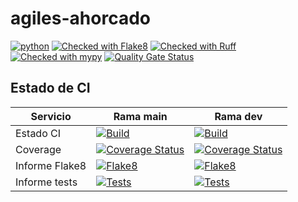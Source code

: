 # agiles-ahorcado


[![python](https://img.shields.io/badge/Python-3.11-3776AB.svg?style=flat&logo=python&logoColor=white)](https://www.python.org)
[![Checked with Flake8](https://img.shields.io/badge/flake8-checked-blueviolet)](https://flake8.pycqa.org
)
[![Checked with Ruff](https://img.shields.io/endpoint?url=https://raw.githubusercontent.com/astral-sh/ruff/main/assets/badge/v2.json)](https://github.com/astral-sh/ruff)
[![Checked with mypy](https://www.mypy-lang.org/static/mypy_badge.svg)](https://mypy-lang.org/)
[![Quality Gate Status](https://sonarcloud.io/api/project_badges/measure?project=marcegeek_agiles-ahorcado&metric=alert_status)](https://sonarcloud.io/summary/new_code?id=marcegeek_agiles-ahorcado)

## Estado de CI

Servicio | Rama main | Rama dev
--------|-------------|-----------
Estado CI | [![Build](https://github.com/marcegeek/agiles-ahorcado/actions/workflows/ci.yml/badge.svg?branch=main)](https://github.com/marcegeek/agiles-ahorcado/actions/workflows/ci.yml?query=branch%3Amain) | [![Build](https://github.com/marcegeek/agiles-ahorcado/actions/workflows/ci.yml/badge.svg?branch=dev)](https://github.com/marcegeek/agiles-ahorcado/actions/workflows/ci.yml?query=branch%3Adev)
Coverage | [![Coverage Status](https://img.shields.io/coverallsCoverage/github/marcegeek/agiles-ahorcado?branch=main&label=coveralls&logo=coveralls)](https://coveralls.io/github/marcegeek/agiles-ahorcado?branch=main) | [![Coverage Status](https://img.shields.io/coverallsCoverage/github/marcegeek/agiles-ahorcado?branch=dev&label=coveralls&logo=coveralls)](https://coveralls.io/github/marcegeek/agiles-ahorcado?branch=dev)
Informe Flake8 | [![Flake8](https://marcegeek.github.io/agiles-ahorcado/main/flake8/badge.svg)](https://marcegeek.github.io/agiles-ahorcado/main/flake8/index.html) | [![Flake8](https://marcegeek.github.io/agiles-ahorcado/dev/flake8/badge.svg)](https://marcegeek.github.io/agiles-ahorcado/dev/flake8/index.html)
Informe tests | [![Tests](https://marcegeek.github.io/agiles-ahorcado/main/tests/badge.svg)](https://marcegeek.github.io/agiles-ahorcado/main/tests/pytest.html) | [![Tests](https://marcegeek.github.io/agiles-ahorcado/dev/tests/badge.svg)](https://marcegeek.github.io/agiles-ahorcado/dev/tests/pytest.html)
